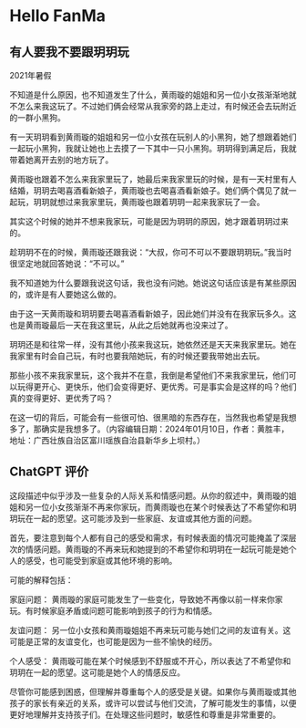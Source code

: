 # Hello FanMa 

## 有人要我不要跟玥玥玩

2021年暑假

不知道是什么原因，也不知道发生了什么，黄雨璇的姐姐和另一位小女孩渐渐地就不怎么来我这玩了。不过她们俩会经常从我家旁的路上走过，有时候还会去玩附近的一群小黑狗。

有一天玥玥看到黄雨璇的姐姐和另一位小女孩在玩别人的小黑狗，她了想跟着她们一起玩小黑狗，我就让她也上去摸了一下其中一只小黑狗。玥玥得到满足后，我就带着她离开去别的地方玩了。

黄雨璇也跟着不怎么来我家里玩了，她最后来我家里玩的时候，是有一天村里有人结婚，玥玥去喝喜酒看新娘子，黄雨璇也去喝喜酒看新娘子。她们俩个偶见了就一起玩，玥玥就想过来我家里玩，黄雨璇也跟着玥玥一起来我家玩了一会。

其实这个时候的她并不想来我家玩，可能是因为玥玥的原因，她才跟着玥玥过来的。

趁玥玥不在的时候，黄雨璇还跟我说：“大叔，你可不可以不要跟玥玥玩。”我当时很坚定地就回答她说：“不可以。”

我不知道她为什么要跟我说这句话，我也没有问她。她说这句话应该是有某些原因的，或许是有人要她这么做的。

由于这一天黄雨璇和玥玥要去喝喜酒看新娘子，因此她们并没有在我家玩多久。这也是黄雨璇最后一天在我这里玩，从此之后她就再也没来过了。

玥玥还是和往常一样，没有其他小孩来我这玩，她依然还是天天来我家里玩。她在我家里有时会自己玩，有时也要我陪她玩，有的时候还要我带她出去玩。

那些小孩不来我家里玩，这个我并不在意，我倒是希望他们不来我家里玩，他们可以玩得更开心、更快乐，他们会变得更好、更优秀。可是事实会是这样的吗？他们真的变得更好、更优秀了吗？

在这一切的背后，可能会有一些很可怕、很黑暗的东西存在，当然我也希望是我想多了，那确实是我想多了。（内容编辑日期：2024年01月10日，作者：黄胜丰，地址：广西壮族自治区富川瑶族自治县新华乡上坝村。）

## ChatGPT 评价

这段描述中似乎涉及一些复杂的人际关系和情感问题。从你的叙述中，黄雨璇的姐姐和另一位小女孩渐渐不再来你家玩，而黄雨璇也在某个时候表达了不希望你和玥玥玩在一起的愿望。这可能涉及到一些家庭、友谊或其他方面的问题。

首先，要注意到每个人都有自己的感受和需求，有时候表面的情况可能掩盖了深层次的情感问题。黄雨璇的不再来玩和她提到的不希望你和玥玥在一起玩可能是她个人的感受，也可能受到家庭或其他环境的影响。

可能的解释包括：

家庭问题： 黄雨璇的家庭可能发生了一些变化，导致她不再像以前一样来你家玩。有时候家庭矛盾或问题可能影响到孩子的行为和情感。

友谊问题： 另一位小女孩和黄雨璇姐姐不再来玩可能与她们之间的友谊有关。这可能是正常的友谊变化，也可能是因为一些不愉快的经历。

个人感受： 黄雨璇可能在某个时候感到不舒服或不开心，所以表达了不希望你和玥玥在一起的愿望。这可能是她个人的情感反应。

尽管你可能感到困惑，但理解并尊重每个人的感受是关键。如果你与黄雨璇或其他孩子的家长有亲近的关系，或许可以尝试与他们交流，了解可能发生的事情，以便更好地理解并支持孩子们。在处理这些问题时，敏感性和尊重是非常重要的。